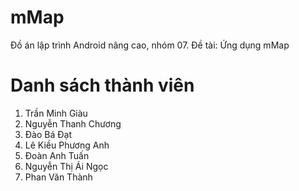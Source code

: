# mMap

Đồ án lập trình Android nâng cao, nhóm 07. Đề tài: Ứng dụng mMap

# Danh sách thành viên

1. Trần Minh Giàu
2. Nguyễn Thanh Chương
3. Đào Bá Đạt
4. Lê Kiều Phương Anh
5. Đoàn Anh Tuấn
6. Nguyễn Thị Ái Ngọc
7. Phan Văn Thành
